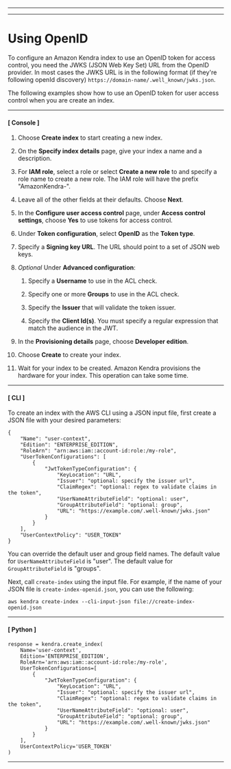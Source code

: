 --------

--------

# Using OpenID<a name="create-index-access-control-tokens-openid"></a>

To configure an Amazon Kendra index to use an OpenID token for access control, you need the JWKS \(JSON Web Key Set\) URL from the OpenID provider\. In most cases the JWKS URL is in the following format \(if they're following openId discovery\) `https://domain-name/.well_known/jwks.json`\. 

The following examples show how to use an OpenID token for user access control when you are create an index\. 

------
#### [ Console ]

1. Choose **Create index** to start creating a new index\.

1. On the **Specify index details** page, give your index a name and a description\. 

1. For **IAM role**, select a role or select **Create a new role** to and specify a role name to create a new role\. The IAM role will have the prefix "AmazonKendra\-"\. 

1. Leave all of the other fields at their defaults\. Choose **Next**\.

1. In the **Configure user access control** page, under **Access control settings**, choose **Yes** to use tokens for access control\. 

1. Under **Token configuration**, select **OpenID** as the **Token type**\. 

1. Specify a **Signing key URL**\. The URL should point to a set of JSON web keys\. 

1. *Optional* Under **Advanced configuration**: 

   1. Specify a **Username** to use in the ACL check\. 

   1. Specify one or more **Groups** to use in the ACL check\. 

   1. Specify the **Issuer** that will validate the token issuer\. 

   1. Specify the **Client Id\(s\)**\. You must specify a regular expression that match the audience in the JWT\.

1. In the **Provisioning details** page, choose **Developer edition**\.

1. Choose **Create** to create your index\.

1. Wait for your index to be created\. Amazon Kendra provisions the hardware for your index\. This operation can take some time\.

------
#### [ CLI ]

To create an index with the AWS CLI using a JSON input file, first create a JSON file with your desired parameters:

```
{
    "Name": "user-context",
    "Edition": "ENTERPRISE_EDITION",
    "RoleArn": "arn:aws:iam::account-id:role:/my-role",
    "UserTokenConfigurations": [
        {
            "JwtTokenTypeConfiguration": {
                "KeyLocation": "URL",
                "Issuer": "optional: specify the issuer url",
                "ClaimRegex": "optional: regex to validate claims in the token",
                "UserNameAttributeField": "optional: user",
                "GroupAttributeField": "optional: group",
                "URL": "https://example.com/.well-known/jwks.json"
            }
        }
    ],
    "UserContextPolicy": "USER_TOKEN"
}
```

You can override the default user and group field names\. The default value for `UserNameAttributeField` is "user"\. The default value for `GroupAttributeField` is "groups"\. 

Next, call `create-index` using the input file\. For example, if the name of your JSON file is `create-index-openid.json`, you can use the following: 

```
aws kendra create-index --cli-input-json file://create-index-openid.json
```

------
#### [ Python ]

```
response = kendra.create_index(
    Name='user-context',
    Edition='ENTERPRISE_EDITION',
    RoleArn='arn:aws:iam::account-id:role:/my-role',
    UserTokenConfigurations=[
        {
            "JwtTokenTypeConfiguration": {
                "KeyLocation": "URL",
                "Issuer": "optional: specify the issuer url",
                "ClaimRegex": "optional: regex to validate claims in the token",
                "UserNameAttributeField": "optional: user",
                "GroupAttributeField": "optional: group",
                "URL": "https://example.com/.well-known/jwks.json"
            }
        }
    ],
    UserContextPolicy='USER_TOKEN'
)
```

------